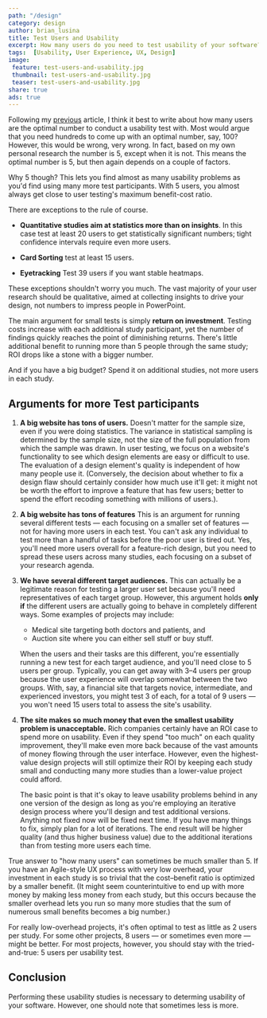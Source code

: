 ```yaml
---
path: "/design"
category: design
author: brian_lusina
title: Test Users and Usability
excerpt: How many users do you need to test usability of your software?
tags:  [Usability, User Experience, UX, Design]
image:
 feature: test-users-and-usability.jpg
 thumbnail: test-users-and-usability.jpg
 teaser: test-users-and-usability.jpg
share: true
ads: true
---
```


Following my [previous](https://brianlusina.github.io/Paper-Rabbit/articles/usability-and-code/) article, I think it best to write about how many users are the optimal number to conduct a usability test with. Most would argue that you need hundreds to come up with an optimal number, say, 100? However, this would be wrong, very wrong. In fact, based on my own personal research the number is 5, except when it is not. This means the optimal number is 5, but then again depends on a couple of factors.

Why 5 though? This lets you find almost as many usability problems as you'd find using many more test participants. With 5 users, you almost always get close to user testing's maximum benefit-cost ratio.

There are exceptions to the rule of course.

- **Quantitative studies aim at statistics more than on insights**. In this case test at least 20 users to get statistically significant numbers; tight confidence intervals require even more users.

- **Card Sorting** test at least 15 users.

- **Eyetracking** Test 39 users if you want stable heatmaps.

These exceptions shouldn't worry you much. The vast majority of your user research should be qualitative, aimed at collecting insights to drive your design, not numbers to impress people in PowerPoint.

The main argument for small tests is simply **return on investment**. Testing costs increase with each additional study participant, yet the number of findings quickly reaches the point of diminishing returns. There's little additional benefit to running more than 5 people through the same study; ROI drops like a stone with a bigger number.

And if you have a big budget? Spend it on additional studies, not more users in each study.

## Arguments for more Test participants

1.  **A big website has tons of users.** Doesn't matter for the sample size, even if you were doing statistics. The variance in statistical sampling is determined by the sample size, not the size of the full population from which the sample was drawn. In user testing, we focus on a website's functionality to see which design elements are easy or difficult to use. The evaluation of a design element's quality is independent of how many people use it. (Conversely, the decision about whether to fix a design flaw should certainly consider how much use it'll get: it might not be worth the effort to improve a feature that has few users; better to spend the effort recoding something with millions of users.).

2)  **A big website has tons of features** This is an argument for running several different tests — each focusing on a smaller set of features — not for having more users in each test. You can't ask any individual to test more than a handful of tasks before the poor user is tired out. Yes, you'll need more users overall for a feature-rich design, but you need to spread these users across many studies, each focusing on a subset of your research agenda.

3.  **We have several different target audiences.** This can actually be a legitimate reason for testing a larger user set because you'll need representatives of each target group. However, this argument holds **only if** the different users are actually going to behave in completely different ways. Some examples of projects may include:

    - Medical site targeting both doctors and patients, and
    - Auction site where you can either sell stuff or buy stuff.

    When the users and their tasks are this different, you're essentially running a new test for each target audience, and you'll need close to 5 users per group. Typically, you can get away with 3–4 users per group because the user experience will overlap somewhat between the two groups. With, say, a financial site that targets novice, intermediate, and experienced investors, you might test 3 of each, for a total of 9 users — you won't need 15 users total to assess the site's usability.

4.  **The site makes so much money that even the smallest usability problem is unacceptable.** Rich companies certainly have an ROI case to spend more on usability. Even if they spend "too much" on each quality improvement, they'll make even more back because of the vast amounts of money flowing through the user interface. However, even the highest-value design projects will still optimize their ROI by keeping each study small and conducting many more studies than a lower-value project could afford.

    The basic point is that it's okay to leave usability problems behind in any one version of the design as long as you're employing an iterative design process where you'll design and test additional versions. Anything not fixed now will be fixed next time. If you have many things to fix, simply plan for a lot of iterations. The end result will be higher quality (and thus higher business value) due to the additional iterations than from testing more users each time.

True answer to "how many users" can sometimes be much smaller than 5. If you have an Agile-style UX process with very low overhead, your investment in each study is so trivial that the cost–benefit ratio is optimized by a smaller benefit. (It might seem counterintuitive to end up with more money by making less money from each study, but this occurs because the smaller overhead lets you run so many more studies that the sum of numerous small benefits becomes a big number.)

For really low-overhead projects, it's often optimal to test as little as 2 users per study. For some other projects, 8 users — or sometimes even more — might be better. For most projects, however, you should stay with the tried-and-true: 5 users per usability test.

## Conclusion

Performing these usability studies is necessary to determing usability of your software. However, one should note that sometimes less is more.
